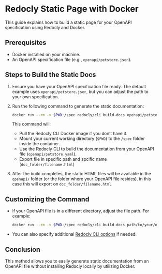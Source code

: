 # Redocly Static Page with Docker

This guide explains how to build a static page for your OpenAPI specification using Redocly and Docker.

## Prerequisites

- Docker installed on your machine.
- An OpenAPI specification file (e.g., `openapi/petstore.json`).

## Steps to Build the Static Docs

1. Ensure you have your OpenAPI specification file ready. The default example uses `openapi/petstore.json`, but you can adjust the path to your own specification.

2. Run the following command to generate the static documentation:

    ```bash
    docker run --rm -v $PWD:/spec redocly/cli build-docs openapi/petstore.json -o doc_folder/filename.html
    ```

    This command will:
    
    - Pull the Redocly CLI Docker image if you don’t have it.
    - Mount your current working directory (`$PWD`) to the `/spec` folder inside the container.
    - Use the Redocly CLI to build the documentation from your OpenAPI file (`openapi/petstore.yaml`).
    - Export file in specific path and spcific name (`doc_folder/filename.html`)

3. After the build completes, the static HTML files will be available in the `openapi/` folder (or the folder where your OpenAPI file resides), in this case this will export on `doc_folder/filename.html`.

## Customizing the Command

- If your OpenAPI file is in a different directory, adjust the file path. For example:

    ```bash
    docker run --rm -v $PWD:/spec redocly/cli build-docs path/to/your/openapi.yaml -o doc_folder/filename.html
    ```

- You can also specify additional [Redocly CLI options](https://redocly.com/docs/cli/commands/build-docs/) if needed.

## Conclusion

This method allows you to easily generate static documentation from an OpenAPI file without installing Redocly locally by utilizing Docker.
